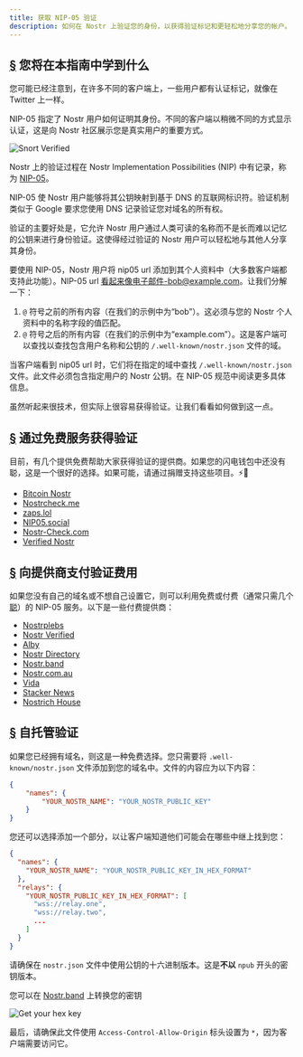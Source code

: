 ```yaml
---
title: 获取 NIP-05 验证
description: 如何在 Nostr 上验证您的身份，以获得验证标记和更轻松地分享您的帐户。
---
```


## [§](#what-youll-learn) 您将在本指南中学到什么

您可能已经注意到，在许多不同的客户端上，一些用户都有认证标记，就像在 Twitter 上一样。

NIP-05 指定了 Nostr 用户如何证明其身份。不同的客户端以稍微不同的方式显示认证，这是向 Nostr 社区展示您是真实用户的重要方式。

![Snort Verified](/images/snort-verified.webp)

Nostr 上的验证过程在 Nostr Implementation Possibilities (NIP) 中有记录，称为 [NIP-05](https://github.com/nostr-protocol/nips/blob/master/05.md)。

NIP-05 使 Nostr 用户能够将其公钥映射到基于 DNS 的互联网标识符。验证机制类似于 Google 要求您使用 DNS 记录验证您对域名的所有权。

验证的主要好处是，它允许 Nostr 用户通过人类可读的名称而不是长而难以记忆的公钥来进行身份验证。这使得经过验证的 Nostr 用户可以轻松地与其他人分享其身份。

要使用 NIP-05，Nostr 用户将 nip05 url 添加到其个人资料中（大多数客户端都支持此功能）。NIP-05 url 看起来像电子邮件-bob@example.com。让我们分解一下：

1. `@` 符号之前的所有内容（在我们的示例中为“bob”）。这必须与您的 Nostr 个人资料中的名称字段的值匹配。
2. `@` 符号之后的所有内容（在我们的示例中为“example.com”）。这是客户端可以查找以查找包含用户名称和公钥的 `/.well-known/nostr.json` 文件的域。

当客户端看到 nip05 url 时，它们将在指定的域中查找 `/.well-known/nostr.json` 文件。此文件必须包含指定用户的 Nostr 公钥。在 NIP-05 规范中阅读更多具体信息。

虽然听起来很技术，但实际上很容易获得验证。让我们看看如何做到这一点。

## [§](#free-verification) 通过免费服务获得验证

目前，有几个提供免费帮助大家获得验证的提供商。如果您的闪电钱包中还没有聪，这是一个很好的选择。如果可能，请通过捐赠支持这些项目。⚡🤙

-   [Bitcoin Nostr](https://bitcoinnostr.com/)
-   [Nostrcheck.me](https://nostrcheck.me)
-   [zaps.lol](https://zaps.lol/)
-   [NIP05.social](https://nip05.social)
-   [Nostr-Check.com](https://nostr-check.com/)
-   [Verified Nostr](https://verified-nostr.com/)

## [§](#paid-verification) 向提供商支付验证费用

如果您没有自己的域名或不想自己设置它，则可以利用免费或付费（通常只需几个[聪](https://coinmarketcap.com/alexandria/glossary/satoshi-sats)）的 NIP-05 服务。以下是一些付费提供商：

-   [Nostrplebs](https://nostrplebs.com)
-   [Nostr Verified](https://nostrverified.com)
-   [Alby](https://getalby.com)
-   [Nostr Directory](https://nostr.directory)
-   [Nostr.band](https://nip05.nostr.band)
-   [Nostr.com.au](https://nostr.com.au)
-   [Vida](https://Vida.page)
-   [Stacker News](https://stacker.news)
-   [Nostrich House](https://nostrich.house)

## [§](#self-hosted) 自托管验证

如果您已经拥有域名，则这是一种免费选择。您只需要将 `.well-known/nostr.json` 文件添加到您的域名中。文件的内容应为以下内容：

```json
{
    "names": {
        "YOUR_NOSTR_NAME": "YOUR_NOSTR_PUBLIC_KEY"
    }
}
```

您还可以选择添加一个部分，以让客户端知道他们可能会在哪些中继上找到您：

```json
{
  "names": {
    "YOUR_NOSTR_NAME": "YOUR_NOSTR_PUBLIC_KEY_IN_HEX_FORMAT"
  },
  "relays": {
    "YOUR_NOSTR_PUBLIC_KEY_IN_HEX_FORMAT": [
      "wss://relay.one",
      "wss://relay.two",
      ...
    ]
  }
}
```

请确保在 `nostr.json` 文件中使用公钥的十六进制版本。这是**不以** `npub` 开头的密钥版本。

您可以在 [Nostr.band](https://nostr.band) 上转换您的密钥

![Get your hex key](/images/get-hex-key.webp)

最后，请确保此文件使用 `Access-Control-Allow-Origin` 标头设置为 `*`，因为客户端需要访问它。
